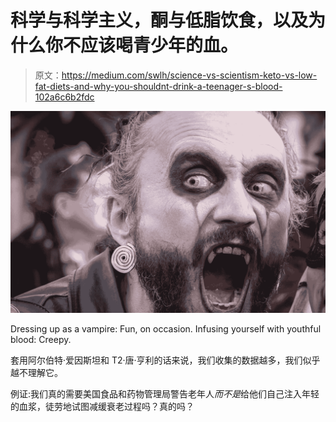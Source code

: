 # 科学与科学主义，酮与低脂饮食，以及为什么你不应该喝青少年的血。

> 原文：<https://medium.com/swlh/science-vs-scientism-keto-vs-low-fat-diets-and-why-you-shouldnt-drink-a-teenager-s-blood-102a6c6b2fdc>

![](img/6ae31d3de65822e2059535e43c5400d2.png)

Dressing up as a vampire: Fun, on occasion. Infusing yourself with youthful blood: Creepy.

套用阿尔伯特·爱因斯坦和 T2·唐·亨利的话来说，我们收集的数据越多，我们似乎越不理解它。

例证:我们真的需要美国食品和药物管理局警告老年人*而不是*给他们自己注入年轻的血浆，徒劳地试图减缓衰老过程吗？真的吗？